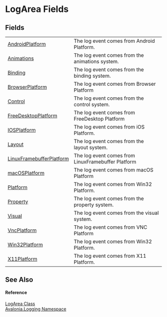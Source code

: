 # LogArea Fields




## Fields
<table>
<tr>
<td><a href="F_Avalonia_Logging_LogArea_AndroidPlatform">AndroidPlatform</a></td>
<td>The log event comes from Android Platform.</td>
</tr>
<tr>
<td><a href="F_Avalonia_Logging_LogArea_Animations">Animations</a></td>
<td>The log event comes from the animations system.</td>
</tr>
<tr>
<td><a href="F_Avalonia_Logging_LogArea_Binding">Binding</a></td>
<td>The log event comes from the binding system.</td>
</tr>
<tr>
<td><a href="F_Avalonia_Logging_LogArea_BrowserPlatform">BrowserPlatform</a></td>
<td>The log event comes from Browser Platform</td>
</tr>
<tr>
<td><a href="F_Avalonia_Logging_LogArea_Control">Control</a></td>
<td>The log event comes from the control system.</td>
</tr>
<tr>
<td><a href="F_Avalonia_Logging_LogArea_FreeDesktopPlatform">FreeDesktopPlatform</a></td>
<td>The log event comes from FreeDesktop Platform</td>
</tr>
<tr>
<td><a href="F_Avalonia_Logging_LogArea_IOSPlatform">IOSPlatform</a></td>
<td>The log event comes from iOS Platform.</td>
</tr>
<tr>
<td><a href="F_Avalonia_Logging_LogArea_Layout">Layout</a></td>
<td>The log event comes from the layout system.</td>
</tr>
<tr>
<td><a href="F_Avalonia_Logging_LogArea_LinuxFramebufferPlatform">LinuxFramebufferPlatform</a></td>
<td>The log event comes from LinuxFramebuffer Platform</td>
</tr>
<tr>
<td><a href="F_Avalonia_Logging_LogArea_macOSPlatform">macOSPlatform</a></td>
<td>The log event comes from macOS Platform</td>
</tr>
<tr>
<td><a href="F_Avalonia_Logging_LogArea_Platform">Platform</a></td>
<td>The log event comes from Win32 Platform.</td>
</tr>
<tr>
<td><a href="F_Avalonia_Logging_LogArea_Property">Property</a></td>
<td>The log event comes from the property system.</td>
</tr>
<tr>
<td><a href="F_Avalonia_Logging_LogArea_Visual">Visual</a></td>
<td>The log event comes from the visual system.</td>
</tr>
<tr>
<td><a href="F_Avalonia_Logging_LogArea_VncPlatform">VncPlatform</a></td>
<td>The log event comes from VNC Platform</td>
</tr>
<tr>
<td><a href="F_Avalonia_Logging_LogArea_Win32Platform">Win32Platform</a></td>
<td>The log event comes from Win32 Platform.</td>
</tr>
<tr>
<td><a href="F_Avalonia_Logging_LogArea_X11Platform">X11Platform</a></td>
<td>The log event comes from X11 Platform.</td>
</tr>
</table>

## See Also


#### Reference
<a href="T_Avalonia_Logging_LogArea">LogArea Class</a>  
<a href="N_Avalonia_Logging">Avalonia.Logging Namespace</a>  


